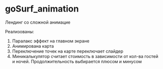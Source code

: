 # goSurf_animation
Лендинг со сложной анимацие

Реализованы:
1. Паралакс эффект на главном экране
2. Анимирована карта
3. Переключение точек на карте переключает слайдер
4. Миникалькулятор считает стоимость в зависимости от кол-ва гостей и ночей. 
Продолжительность выбирается плюсом и минусом
